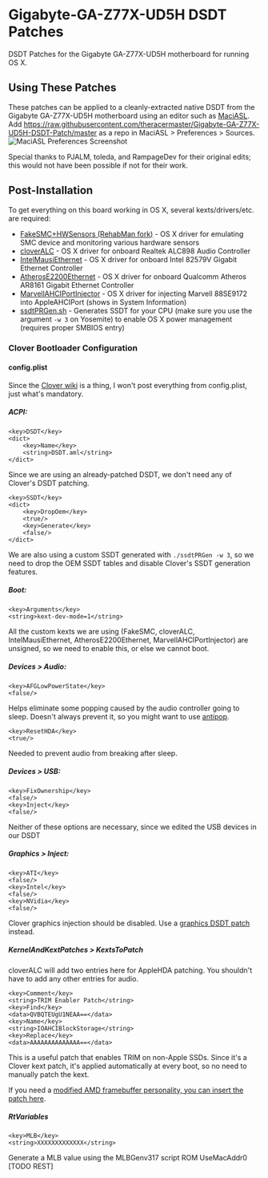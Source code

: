 # Gigabyte-GA-Z77X-UD5H DSDT Patches

DSDT Patches for the Gigabyte GA-Z77X-UD5H motherboard for running OS X.

## Using These Patches
These patches can be applied to a cleanly-extracted native DSDT from the Gigabyte GA-Z77X-UD5H motherboard using an editor such as [MaciASL](http://maciasl.sourceforge.net). Add https://raw.githubusercontent.com/theracermaster/Gigabyte-GA-Z77X-UD5H-DSDT-Patch/master as a repo in MaciASL > Preferences > Sources.
![MaciASL Preferences Screenshot](http://i.imgur.com/fV48uhM.png)

Special thanks to PJALM, toleda, and RampageDev for their original edits; this would not have been possible if not for their work.

## Post-Installation
To get everything on this board working in OS X, several kexts/drivers/etc. are required:

- [FakeSMC+HWSensors (RehabMan fork)](https://bitbucket.org/RehabMan/os-x-fakesmc-kozlek) - OS X driver for emulating SMC device and monitoring various hardware sensors
- [cloverALC](https://github.com/toleda/audio_CloverALC) - OS X driver for onboard Realtek ALC898 Audio Controller
- [IntelMausiEthernet](http://www.insanelymac.com/forum/topic/304235-intelmausiethernetkext-for-intel-onboard-lan/) - OS X driver for onboard Intel 82579V Gigabit Ethernet Controller
- [AtherosE2200Ethernet](http://www.insanelymac.com/forum/topic/300056-solution-for-qualcomm-atheros-ar816x-ar817x-and-killer-e220x) - OS X driver for onboard Qualcomm Atheros AR8161 Gigabit Ethernet Controller
- [MarvellAHCIPortInjector](https://github.com/theracermaster/MarvellAHCIPortInjector) - OS X driver for injecting Marvell 88SE9172 into AppleAHCIPort (shows in System Information)
- [ssdtPRGen.sh](https://github.com/Piker-Alpha/ssdtPRGen.sh) - Generates SSDT for your CPU (make sure you use the argument `-w 3` on Yosemite) to enable OS X power management (requires proper SMBIOS entry)

### Clover Bootloader Configuration
#### config.plist
Since the [Clover wiki](http://clover-wiki.zetam.org/Home) is a thing, I won't post everything from config.plist, just what's mandatory.

##### ACPI:
```plist
<key>DSDT</key>
<dict>
	<key>Name</key>
	<string>DSDT.aml</string>
</dict>
```
Since we are using an already-patched DSDT, we don't need any of Clover's DSDT patching.
```plist
<key>SSDT</key>
<dict>
	<key>DropOem</key>
	<true/>
	<key>Generate</key>
	<false/>
</dict>
```
We are also using a custom SSDT generated with `./ssdtPRGen -w 3`, so we need to drop the OEM SSDT tables and disable Clover's SSDT generation features.
##### Boot:
```plist
<key>Arguments</key>
<string>kext-dev-mode=1</string>
```
All the custom kexts we are using (FakeSMC, cloverALC, IntelMausiEthernet, AtherosE2200Ethernet, MarvellAHCIPortInjector) are unsigned, so we need to enable this, or else we cannot boot.

##### Devices > Audio:
```plist
<key>AFGLowPowerState</key>
<false/>
```
Helps eliminate some popping caused by the audio controller going to sleep. Doesn't always prevent it, so you might want to use [antipop](http://www.tomsick.net/projects/antipop.html).
```plist
<key>ResetHDA</key>
<true/>
```
Needed to prevent audio from breaking after sleep.
##### Devices > USB:
```plist
<key>FixOwnership</key>
<false/>
<key>Inject</key>
<false/>
```
Neither of these options are necessary, since we edited the USB devices in our DSDT
##### Graphics > Inject:
```plist
<key>ATI</key>
<false/>
<key>Intel</key>
<false/>
<key>NVidia</key>
<false/>
```
Clover graphics injection should be disabled. Use a [graphics DSDT patch](https://github.com/theracermaster/Gigabyte-GA-Z77X-UD5H-DSDT-Patch/tree/master/Graphics) instead.
##### KernelAndKextPatches > KextsToPatch
cloverALC will add two entries here for AppleHDA patching. You shouldn't have to add any other entries for audio.
```plist
<key>Comment</key>
<string>TRIM Enabler Patch</string>
<key>Find</key>
<data>QVBQTEUgU1NEAA==</data>
<key>Name</key>
<string>IOAHCIBlockStorage</string>
<key>Replace</key>
<data>AAAAAAAAAAAAAA==</data>
```
This is a useful patch that enables TRIM on non-Apple SSDs. Since it's a Clover kext patch, it's applied automatically at every boot, so no need to manually patch the kext.

If you need a [modified AMD framebuffer personality, you can insert the patch here](https://github.com/theracermaster/Gigabyte-GA-Z77X-UD5H-DSDT-Patch/tree/master/Graphics#editing-amd-framebuffer-personalities).
##### RtVariables
```plist
<key>MLB</key>
<string>XXXXXXXXXXXXX</string>
```
Generate a MLB value using the MLBGenv317 script
<key>ROM</key>
<string>UseMacAddr0</string>
[TODO REST]
